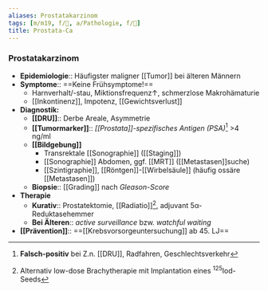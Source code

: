 ```yaml
---
aliases: Prostatakarzinom
tags: [m/m19, f/🍆, a/Pathologie, f/🦀]
title: Prostata-Ca
---
```

### Prostatakarzinom
- **Epidemiologie**:: Häufigster maligner [[Tumor]] bei älteren Männern
- **Symptome**:: ==Keine Frühsymptome!==
	- Harnverhalt/-stau, Miktionsfrequenz↑, schmerzlose Makrohämaturie
	- [[Inkontinenz]], Impotenz, [[Gewichtsverlust]]
- **Diagnostik:**
	- **[[DRU]]**:: Derbe Areale, Asymmetrie
	- **[[Tumormarker]]**:: *[[Prostata]]-spezifisches Antigen (PSA)*[^1] >4 ng/ml
	- **[[Bildgebung]]**
		- Transrektale [[Sonographie]] ([[Staging]])
		- [[Sonographie]] Abdomen, ggf. [[MRT]] ([[Metastasen]]suche)
		- [[Szintigraphie]], [[Röntgen]]-[[Wirbelsäule]] (häufig ossäre [[Metastasen]])
	- **Biopsie**:: [[Grading]] nach *Gleason-Score*
- **Therapie**
	- **Kurativ**:: Prostatektomie, [[Radiatio]][^2], adjuvant 5α-Reduktasehemmer
	- **Bei Älteren**:: *active surveillance* bzw. *watchful waiting*
- **[[Prävention]]**:: ==[[Krebsvorsorgeuntersuchung]] ab 45. LJ==

[^1]: **Falsch-positiv** bei Z.n. [[DRU]], Radfahren, Geschlechtsverkehr
[^2]: Alternativ low-dose Brachytherapie mit Implantation eines $^{125}$Iod-Seeds
